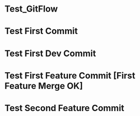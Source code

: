 # Test_GitFlow
# Test First Commit
# Test First Dev Commit
# Test First Feature Commit [First Feature Merge OK]
# Test Second Feature Commit
